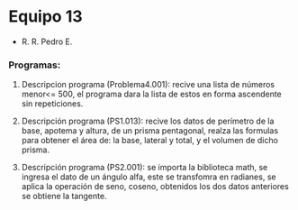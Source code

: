 # Equipo 13

-  R. R. Pedro E.

### Programas:

1. Descripcion programa (Problema4.001): recive una lista de números menor<= 500,  el programa dara la lista de estos en forma ascendente sin repeticiones.
 
2. Descripción programa (PS1.013): recive los datos de perímetro de la base, apotema y altura, de un prisma pentagonal, realza las formulas para obtener el área de: la base, lateral y total, y el volumen de dicho prisma.

3. Descripción programa (PS2.001): se importa la biblioteca math, se ingresa el dato de un ángulo alfa, este se transfomra en radianes, se aplica la operación de seno, coseno, obtenidos los dos datos anteriores se obtiene la tangente.
